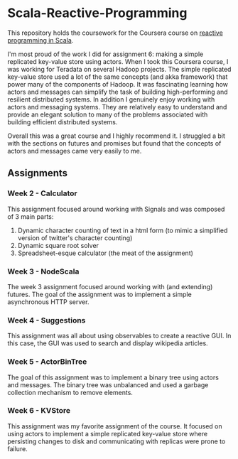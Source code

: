 # Scala-Reactive-Programming
This repository holds the coursework for the Coursera course on [reactive programming in Scala](https://class.coursera.org/reactive-002).

I'm most proud of the work I did for assignment 6: making a simple replicated key-value store using actors. When I took this Coursera course, I was working for Teradata on several Hadoop projects. The simple replicated key-value store used a lot of the same concepts (and akka framework) that power many of the components of Hadoop. It was fascinating learning how actors and messages can simplify the task of building high-performing and resilient distributed systems. In addition I genuinely enjoy working with actors and messaging systems. They are relatively easy to understand and provide an elegant solution to many of the problems associated with building efficient distributed systems.

Overall this was a great course and I highly recommend it. I struggled a bit with the sections on futures and promises but found that the concepts of actors and messages came very easily to me.

## Assignments

### Week 2 - Calculator

This assignment focused around working with Signals and was composed of 3 main parts: 

1. Dynamic character counting of text in a html form (to mimic a simplified version of twitter's character counting)
2. Dynamic square root solver
3. Spreadsheet-esque calculator (the meat of the assignment)

### Week 3 - NodeScala

The week 3 assignment focused around working with (and extending) futures. The goal of the assignment was to implement a simple asynchronous HTTP server.

### Week 4 - Suggestions

This assignment was all about using observables to create a reactive GUI. In this case, the GUI was used to search and display wikipedia articles.

### Week 5 - ActorBinTree

The goal of this assignment was to implement a binary tree using actors and messages. The binary tree was unbalanced and used a garbage collection mechanism to remove elements. 

### Week 6 - KVStore

This assignment was my favorite assignment of the course. It focused on using actors to implement a simple replicated key-value store where persisting changes to disk and communicating with replicas were prone to failure.
